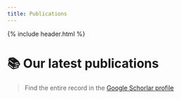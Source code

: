 ```yaml
---
title: Publications
---
```


{% include header.html %}

# 📚 Our latest publications

> Find the entire record in the [Google Schorlar profile](https://scholar.google.es/citations?user=ElgNygIAAAAJ&hl=es&oi=ao)
